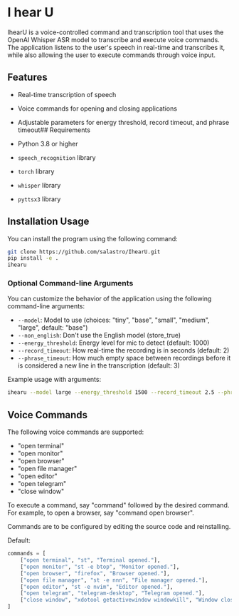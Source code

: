 # I hear U

IhearU is a voice-controlled command and transcription tool that uses the OpenAI Whisper ASR model to transcribe and execute voice commands. The application listens to the user's speech in real-time and transcribes it, while also allowing the user to execute commands through voice input.

## Features

- Real-time transcription of speech
- Voice commands for opening and closing applications
- Adjustable parameters for energy threshold, record timeout, and phrase timeout## Requirements

- Python 3.8 or higher
- `speech_recognition` library
- `torch` library
- `whisper` library
- `pyttsx3` library

## Installation Usage

You can install the program using the following command:

```bash
git clone https://github.com/salastro/IhearU.git
pip install -e .
ihearu
```

### Optional Command-line Arguments

You can customize the behavior of the application using the following command-line arguments:

- `--model`: Model to use (choices: "tiny", "base", "small", "medium", "large", default: "base")
- `--non_english`: Don't use the English model (store_true)
- `--energy_threshold`: Energy level for mic to detect (default: 1000)
- `--record_timeout`: How real-time the recording is in seconds (default: 2)
- `--phrase_timeout`: How much empty space between recordings before it is considered a new line in the transcription (default: 3)

Example usage with arguments:

```bash
ihearu --model large --energy_threshold 1500 --record_timeout 2.5 --phrase_timeout 4
```

## Voice Commands

The following voice commands are supported:

- "open terminal"
- "open monitor"
- "open browser"
- "open file manager"
- "open editor"
- "open telegram"
- "close window"

To execute a command, say "command" followed by the desired command. For example, to open a browser, say "command open browser".

Commands are to be configured by editing the source code and reinstalling.

Default:

```python
commands = [
    ["open terminal", "st", "Terminal opened."],
    ["open monitor", "st -e btop", "Monitor opened."],
    ["open browser", "firefox", "Browser opened."],
    ["open file manager", "st -e nnn", "File manager opened."],
    ["open editor", "st -e nvim", "Editor opened."],
    ["open telegram", "telegram-desktop", "Telegram opened."],
    ["close window", "xdotool getactivewindow windowkill", "Window closed."],
]
```
